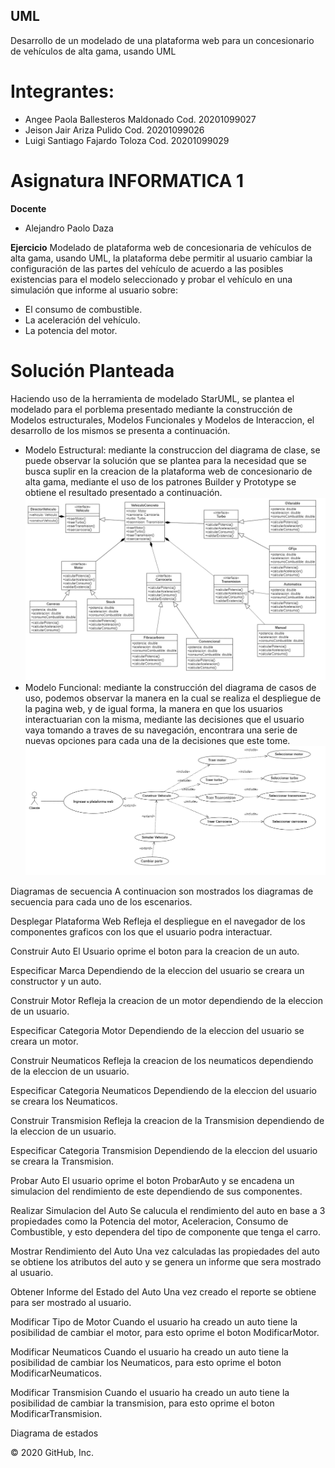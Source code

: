 ## UML
Desarrollo de un modelado de una plataforma web para un concesionario de vehículos de alta gama, usando UML

# Integrantes:
 - Angee Paola Ballesteros Maldonado Cod. 20201099027
 - Jeison Jair Ariza Pulido Cod. 20201099026
 - Luigi Santiago Fajardo Toloza Cod. 20201099029

# Asignatura INFORMATICA 1
__Docente__
 - Alejandro Paolo Daza

__Ejercicio__
Modelado de plataforma web de concesionaria de vehículos de alta gama, usando UML, la plataforma debe permitir al usuario cambiar la configuración de las partes del vehículo de acuerdo a las posibles existencias para el modelo seleccionado y probar el vehículo en una simulación que informe al usuario sobre:
 - El consumo de combustible.
 - La aceleración del vehículo.
 - La potencia del motor.

# Solución Planteada
Haciendo uso de la herramienta de modelado StarUML, se plantea el modelado para el porblema presentado mediante la construcción de Modelos estructurales, Modelos Funcionales y Modelos de Interaccion, el desarrollo de los mismos se presenta a continuación.
 - Modelo Estructural: mediante la construccion del diagrama de clase, se puede observar la solución que se plantea para la necesidad que se busca suplir en la creacion de la plataforma web de concesionario de alta gama, mediante el uso de los patrones Builder y Prototype se obtiene el resultado presentado a continuación.
 ![Diagrama_Clases](https://raw.githubusercontent.com/lsfajardot/UML/master/UML/0%20DiagramaClases.PNG)
 - Modelo Funcional: mediante la construcción del diagrama de casos de uso, podemos observar la manera en la cual se realiza el despliegue de la pagina web, y de igual forma, la manera en que los usuarios interactuarian con la misma, mediante las decisiones que el usuario vaya tomando a traves de su navegación, encontrara una serie de nuevas opciones para cada una de la decisiones que este tome.
 ![Diagrama_Casos_Uso](https://raw.githubusercontent.com/lsfajardot/UML/master/UML/1%20CasosUso.PNG)


Diagramas de secuencia
A continuacion son mostrados los diagramas de secuencia para cada uno de los escenarios.

Desplegar Plataforma Web
Refleja el despliegue en el navegador de los componentes graficos con los que el usuario podra interactuar.



Construir Auto
El Usuario oprime el boton para la creacion de un auto.



Especificar Marca
Dependiendo de la eleccion del usuario se creara un constructor y un auto.



Construir Motor
Refleja la creacion de un motor dependiendo de la eleccion de un usuario.



Especificar Categoria Motor
Dependiendo de la eleccion del usuario se creara un motor.



Construir Neumaticos
Refleja la creacion de los neumaticos dependiendo de la eleccion de un usuario.



Especificar Categoria Neumaticos
Dependiendo de la eleccion del usuario se creara los Neumaticos.



Construir Transmision
Refleja la creacion de la Transmision dependiendo de la eleccion de un usuario.



Especificar Categoria Transmision
Dependiendo de la eleccion del usuario se creara la Transmision.



Probar Auto
El usuario oprime el boton ProbarAuto y se encadena un simulacion del rendimiento de este dependiendo de sus componentes.



Realizar Simulacion del Auto
Se calucula el rendimiento del auto en base a 3 propiedades como la Potencia del motor, Aceleracion, Consumo de Combustible, y esto dependera del tipo de componente que tenga el carro.



Mostrar Rendimiento del Auto
Una vez calculadas las propiedades del auto se obtiene los atributos del auto y se genera un informe que sera mostrado al usuario.



Obtener Informe del Estado del Auto
Una vez creado el reporte se obtiene para ser mostrado al usuario.



Modificar Tipo de Motor
Cuando el usuario ha creado un auto tiene la posibilidad de cambiar el motor, para esto oprime el boton ModificarMotor.



Modificar Neumaticos
Cuando el usuario ha creado un auto tiene la posibilidad de cambiar los Neumaticos, para esto oprime el boton ModificarNeumaticos.



Modificar Transmision
Cuando el usuario ha creado un auto tiene la posibilidad de cambiar la transmision, para esto oprime el boton ModificarTransmision.



Diagrama de estados


© 2020 GitHub, Inc.

